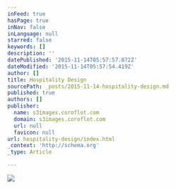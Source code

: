 ```yaml
---
inFeed: true
hasPage: true
inNav: false
inLanguage: null
starred: false
keywords: []
description: ''
datePublished: '2015-11-14T05:57:57.872Z'
dateModified: '2015-11-14T05:57:54.419Z'
author: []
title: Hospitality Design
sourcePath: _posts/2015-11-14-hospitality-design.md
published: true
authors: []
publisher:
  name: s3images.coroflot.com
  domain: s3images.coroflot.com
  url: null
  favicon: null
url: hospitality-design/index.html
_context: 'http://schema.org'
_type: Article

---
```

![](http://s3images.coroflot.com/user_files/individual_files/original_327436_ztag6onjqr9wteyfxxon6sw08.png)